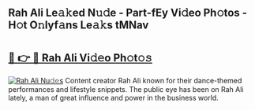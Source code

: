 ## Rah Ali Le𝚊𝚔ed N𝚞𝚍e - Part-fEy Vi𝚍eo Ph𝚘tos - H𝚘t O𝚗lyf𝚊ns Le𝚊𝚔s tMNav

# <h2><a href="http://hf91ep.feru.top/?c=Rah+Ali">🔗 👉 🔴 Rah Ali Vi𝚍𝚎o Ph𝚘t𝚘𝚜</a></h2>

[![Rah Ali Nu𝚍𝚎s](https://i.imgur.com/0TWrTi3.gif)](http://hf91ep.feru.top/?c=Rah+Ali)
Content creator Rah Ali known for their dance-themed performances and lifestyle snippets. The public eye has been on Rah Ali lately, a man of great influence and power in the business world. 
